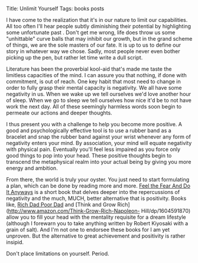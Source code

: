 Title: Unlimit Yourself
Tags: books posts

I have come to the realization that it's in our nature to limit our
capabilities. All too often I'll hear people subtly diminishing their
potential by highlighting some unfortunate past . Don't get me wrong, life
does throw us some "unhittable" curve balls that may inhibit our growth, but
in the grand scheme of things, we are the sole masters of our fate. It is up
to us to define our story in whatever way we chose. Sadly, most people never
even bother picking up the pen, but rather let time write a dull script.



Literature has been the proverbial kool-aid that's made me taste the limitless
capacities of the mind. I can assure you that nothing, if done with
commitment, is out of reach. One key habit that most need to change in order
to fully grasp their mental capacity is negativity. We all have some
negativity in us. When we wake up we tell ourselves we'd love another hour of
sleep. When we go to sleep we tell ourselves how nice it'd be to not have work
the next day. All of these seemingly harmless words soon begin to permeate our
actions and deeper thoughts.



I thus present you with a challenge to help you become more positive. A good
and psychologically effective tool is to use a rubber band as a bracelet and
snap the rubber band against your wrist whenever any form of negativity enters
your mind. By association, your mind will equate negativity with physical
pain. Eventually you'll feel less impaired as you force only good things to
pop into your head. These positive thoughts begin to transcend the
metaphysical realm into your actual being by giving you more energy and
ambition.



From there, the world is truly your oyster. You just need to start formulating
a plan, which can be done by reading more and more. [Feel the Fear And Do It
Anyways](http://www.amazon.com/Feel-Fear-Do-Anyway/dp/0345487427) is a short
book that delves deeper into the repercussions of negativity and the much,
MUCH, better alternative that is positivity. Books like, [Rich Dad Poor
Dad](http://www.amazon.ca/Rich-Dad-Poor-Money-That-Miniature/dp/0762434279)
and [Think and Grow Rich](http://www.amazon.com/Think-Grow-Rich-Napoleon-
Hill/dp/1604591870) allow you to fill your head with the mentality requisite
for a dream lifestyle (although I forewarn you to take anything written by
Robert Kiyosaki with a grain of salt). And I'm not one to endorsee these books
for I am yet unproven. But the alternative to great achievement and positivity
is rather insipid.



Don't place limitations on yourself. Period.

